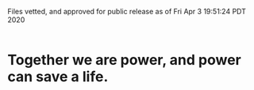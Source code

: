 Files vetted, and approved for public release as of Fri Apr  3 19:51:24 PDT 2020<br><br><h1>Together we are power, and power can save a life.</h1>
